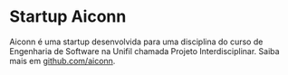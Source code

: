 # Startup Aiconn
Aiconn é uma startup desenvolvida para uma disciplina do curso de Engenharia de Software na Unifil chamada Projeto Interdisciplinar.
Saiba mais em [github.com/aiconn](https://github.com/aiconn).
